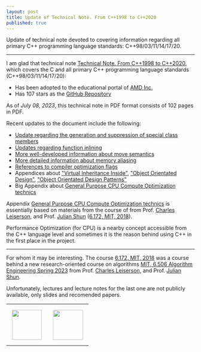 ```yaml
---
layout: post
title: Update of Technical Note. From C++1998 to C++2020
published: true
---
```


Update of technical note devoted to covering information regarding all primary C++ programming language standards: C++98/03/11/14/17/20.

---

I am glad that technical note [Technical Note. From C++1998 to C++2020.](https://github.com/burlachenkok/CPP_from_1998_to_2020/blob/main/Cpp-Technical-Note.md) which covers the C and all primary C++ programming language standards (C++98/03/11/14/17/20):

* Has been adopted to the educational portal of [AMD Inc.](https://www.amd.com/en.html)
* Has 107 stars as the [GitHub Repository](https://github.com/burlachenkok/CPP_from_1998_to_2020/)

As of *July 08, 2023*, this technical note in PDF format consists of 102 pages in PDF.

Recent updates to the document include the following:

* [Update regarding the generation and suppression of special class members](https://github.com/burlachenkok/CPP_from_1998_to_2020/blob/main/Cpp-Technical-Note.md#generate-and-suppress-the-generation-of-special-class-members)
* [Updates regarding function inlining](https://github.com/burlachenkok/CPP_from_1998_to_2020/blob/main/Cpp-Technical-Note.md#inline-function-call)
* [More well-developed information about move semantics](https://github.com/burlachenkok/CPP_from_1998_to_2020/blob/main/Cpp-Technical-Note.md#move-semantics)
* [More detailed information about memory aliasing](https://github.com/burlachenkok/CPP_from_1998_to_2020/blob/main/Cpp-Technical-Note.md#memory-aliasing-and-restrict)
* [References to compiler optimization flags](https://github.com/burlachenkok/CPP_from_1998_to_2020/blob/main/Cpp-Technical-Note.md#popular-compiler-flags-for-optimization)
* Appendices about ["Virtual Inheritance Inside"](https://github.com/burlachenkok/CPP_from_1998_to_2020/blob/main/Cpp-Technical-Note.md#virtual-inheritance-inside), ["Object Orientated Design"](https://github.com/burlachenkok/CPP_from_1998_to_2020/blob/main/Cpp-Technical-Note.md#object-orientated-design), ["Object Orientated Design Patterns"](https://github.com/burlachenkok/CPP_from_1998_to_2020/blob/main/Cpp-Technical-Note.md#object-orientated-design-patterns)
* Big Appendix about [General Purpose CPU Compute Optimization technics](https://github.com/burlachenkok/CPP_from_1998_to_2020/blob/main/Cpp-Technical-Note.md#performance-optimization-for-general-purpose-cpu)

Appendix [General Purpose CPU Compute Optimization technics](https://github.com/burlachenkok/CPP_from_1998_to_2020/blob/main/Cpp-Technical-Note.md#performance-optimization-for-general-purpose-cpu) is essentially based on materials from the course of from Prof. [Charles Leiserson](https://people.csail.mit.edu/cel/), and Prof. [Julian Shun](https://people.csail.mit.edu/jshun/) ([6.172, MIT, 2018](https://ocw.mit.edu/courses/6-172-performance-engineering-of-software-systems-fall-2018/)). 

Performance Optimization (for CPU) is a nearby concept accessible from the C++ language level and sometimes it is the reason behind using C++ in the first place in the project.

---

For whom it may be interesting. The course [6.172, MIT, 2018](https://ocw.mit.edu/courses/6-172-performance-engineering-of-software-systems-fall-2018/) was a course behind a new research-oriented course on algorithms [MIT, 6.506 Algorithm Engineering Spring 2023](https://people.csail.mit.edu/jshun/6506-s23/) from Prof. [Charles Leiserson](https://people.csail.mit.edu/cel/), and Prof. [Julian Shun](https://people.csail.mit.edu/jshun/).

Unfortunately, lectures and lecture notes for the last one are not publicly available, only slides and recomended papers.

<table>
<tr>
<td style="padding: 15px"> <img height="80px" src="https://burlachenkok.github.io/materials/cpp-logo.svg"/></td>
<td style="padding: 15px"> <img height="80px" src="https://burlachenkok.github.io/materials/amd-logo.svg"/> </td> 
</tr>
</table>

